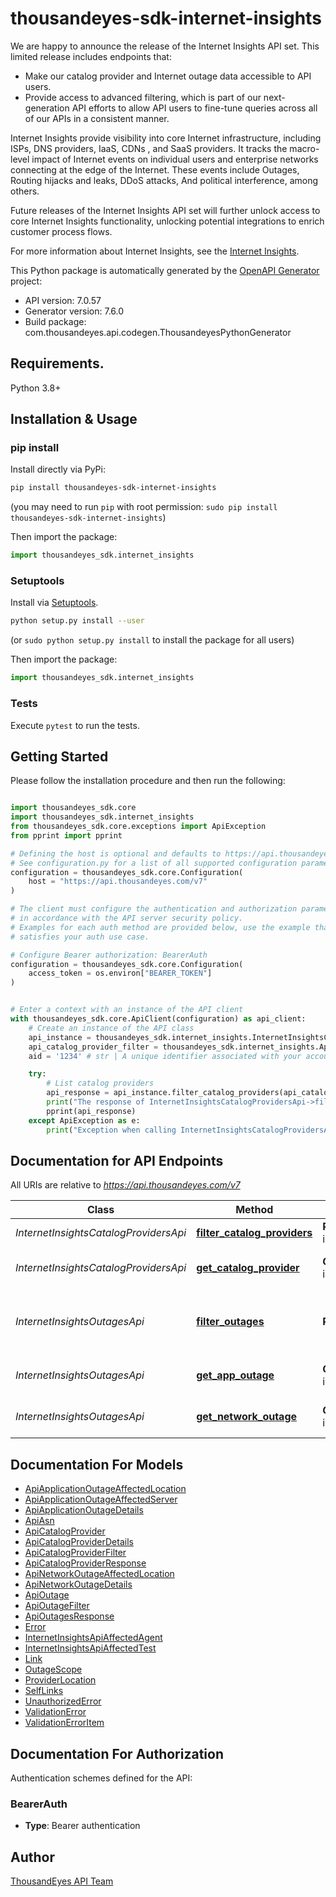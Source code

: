 # thousandeyes-sdk-internet-insights
We are happy to announce the release of the Internet Insights API set. This limited release includes endpoints that:

* Make our catalog provider and Internet outage data accessible to API users.
* Provide access to advanced filtering, which is part of our next-generation API efforts to allow API users to fine-tune queries across all of our APIs in a consistent manner.

Internet Insights provide visibility into core Internet infrastructure, including ISPs, DNS providers, IaaS, CDNs , and SaaS providers.
It tracks the macro-level impact of Internet events on individual users and enterprise networks connecting at the edge of the Internet. These events include Outages, Routing hijacks and leaks, DDoS attacks, And political interference, among others.

Future releases of the Internet Insights API set will further unlock access to core Internet Insights functionality, unlocking potential integrations to enrich customer process flows.

For more information about Internet Insights, see the [Internet Insights](https://docs.thousandeyes.com/product-documentation/internet-insights).


This Python package is automatically generated by the [OpenAPI Generator](https://openapi-generator.tech) project:

- API version: 7.0.57
- Generator version: 7.6.0
- Build package: com.thousandeyes.api.codegen.ThousandeyesPythonGenerator

## Requirements.

Python 3.8+

## Installation & Usage
### pip install

Install directly via PyPi:

```sh
pip install thousandeyes-sdk-internet-insights
```
(you may need to run `pip` with root permission: `sudo pip install thousandeyes-sdk-internet-insights`)

Then import the package:
```python
import thousandeyes_sdk.internet_insights
```

### Setuptools

Install via [Setuptools](http://pypi.python.org/pypi/setuptools).

```sh
python setup.py install --user
```
(or `sudo python setup.py install` to install the package for all users)

Then import the package:
```python
import thousandeyes_sdk.internet_insights
```

### Tests

Execute `pytest` to run the tests.

## Getting Started

Please follow the installation procedure and then run the following:

```python

import thousandeyes_sdk.core
import thousandeyes_sdk.internet_insights
from thousandeyes_sdk.core.exceptions import ApiException
from pprint import pprint

# Defining the host is optional and defaults to https://api.thousandeyes.com/v7
# See configuration.py for a list of all supported configuration parameters.
configuration = thousandeyes_sdk.core.Configuration(
    host = "https://api.thousandeyes.com/v7"
)

# The client must configure the authentication and authorization parameters
# in accordance with the API server security policy.
# Examples for each auth method are provided below, use the example that
# satisfies your auth use case.

# Configure Bearer authorization: BearerAuth
configuration = thousandeyes_sdk.core.Configuration(
    access_token = os.environ["BEARER_TOKEN"]
)


# Enter a context with an instance of the API client
with thousandeyes_sdk.core.ApiClient(configuration) as api_client:
    # Create an instance of the API class
    api_instance = thousandeyes_sdk.internet_insights.InternetInsightsCatalogProvidersApi(api_client)
    api_catalog_provider_filter = thousandeyes_sdk.internet_insights.ApiCatalogProviderFilter() # ApiCatalogProviderFilter | 
    aid = '1234' # str | A unique identifier associated with your account group. You can retrieve your `AccountGroupId` from the `/account-groups` endpoint. Note that you must be assigned to the target account group. Specifying this parameter without being assigned to the target account group will result in an error response. (optional)

    try:
        # List catalog providers
        api_response = api_instance.filter_catalog_providers(api_catalog_provider_filter, aid=aid)
        print("The response of InternetInsightsCatalogProvidersApi->filter_catalog_providers:\n")
        pprint(api_response)
    except ApiException as e:
        print("Exception when calling InternetInsightsCatalogProvidersApi->filter_catalog_providers: %s\n" % e)

```

## Documentation for API Endpoints

All URIs are relative to *https://api.thousandeyes.com/v7*

Class | Method | HTTP request | Description
------------ | ------------- | ------------- | -------------
*InternetInsightsCatalogProvidersApi* | [**filter_catalog_providers**](https://github.com/thousandeyes/thousandeyes-sdk-python//tree/main/thousandeyes-sdk-internet-insights/docs/InternetInsightsCatalogProvidersApi.md#filter_catalog_providers) | **POST** /internet-insights/catalog/providers/filter | List catalog providers
*InternetInsightsCatalogProvidersApi* | [**get_catalog_provider**](https://github.com/thousandeyes/thousandeyes-sdk-python//tree/main/thousandeyes-sdk-internet-insights/docs/InternetInsightsCatalogProvidersApi.md#get_catalog_provider) | **GET** /internet-insights/catalog/providers/{providerId} | Retrieve a catalog provider
*InternetInsightsOutagesApi* | [**filter_outages**](https://github.com/thousandeyes/thousandeyes-sdk-python//tree/main/thousandeyes-sdk-internet-insights/docs/InternetInsightsOutagesApi.md#filter_outages) | **POST** /internet-insights/outages/filter | List network and application outages
*InternetInsightsOutagesApi* | [**get_app_outage**](https://github.com/thousandeyes/thousandeyes-sdk-python//tree/main/thousandeyes-sdk-internet-insights/docs/InternetInsightsOutagesApi.md#get_app_outage) | **GET** /internet-insights/outages/app/{outageId} | Retrieve application outage
*InternetInsightsOutagesApi* | [**get_network_outage**](https://github.com/thousandeyes/thousandeyes-sdk-python//tree/main/thousandeyes-sdk-internet-insights/docs/InternetInsightsOutagesApi.md#get_network_outage) | **GET** /internet-insights/outages/net/{outageId} | Retrieve network outage


## Documentation For Models

 - [ApiApplicationOutageAffectedLocation](https://github.com/thousandeyes/thousandeyes-sdk-python//tree/main/thousandeyes-sdk-internet-insights/docs/ApiApplicationOutageAffectedLocation.md)
 - [ApiApplicationOutageAffectedServer](https://github.com/thousandeyes/thousandeyes-sdk-python//tree/main/thousandeyes-sdk-internet-insights/docs/ApiApplicationOutageAffectedServer.md)
 - [ApiApplicationOutageDetails](https://github.com/thousandeyes/thousandeyes-sdk-python//tree/main/thousandeyes-sdk-internet-insights/docs/ApiApplicationOutageDetails.md)
 - [ApiAsn](https://github.com/thousandeyes/thousandeyes-sdk-python//tree/main/thousandeyes-sdk-internet-insights/docs/ApiAsn.md)
 - [ApiCatalogProvider](https://github.com/thousandeyes/thousandeyes-sdk-python//tree/main/thousandeyes-sdk-internet-insights/docs/ApiCatalogProvider.md)
 - [ApiCatalogProviderDetails](https://github.com/thousandeyes/thousandeyes-sdk-python//tree/main/thousandeyes-sdk-internet-insights/docs/ApiCatalogProviderDetails.md)
 - [ApiCatalogProviderFilter](https://github.com/thousandeyes/thousandeyes-sdk-python//tree/main/thousandeyes-sdk-internet-insights/docs/ApiCatalogProviderFilter.md)
 - [ApiCatalogProviderResponse](https://github.com/thousandeyes/thousandeyes-sdk-python//tree/main/thousandeyes-sdk-internet-insights/docs/ApiCatalogProviderResponse.md)
 - [ApiNetworkOutageAffectedLocation](https://github.com/thousandeyes/thousandeyes-sdk-python//tree/main/thousandeyes-sdk-internet-insights/docs/ApiNetworkOutageAffectedLocation.md)
 - [ApiNetworkOutageDetails](https://github.com/thousandeyes/thousandeyes-sdk-python//tree/main/thousandeyes-sdk-internet-insights/docs/ApiNetworkOutageDetails.md)
 - [ApiOutage](https://github.com/thousandeyes/thousandeyes-sdk-python//tree/main/thousandeyes-sdk-internet-insights/docs/ApiOutage.md)
 - [ApiOutageFilter](https://github.com/thousandeyes/thousandeyes-sdk-python//tree/main/thousandeyes-sdk-internet-insights/docs/ApiOutageFilter.md)
 - [ApiOutagesResponse](https://github.com/thousandeyes/thousandeyes-sdk-python//tree/main/thousandeyes-sdk-internet-insights/docs/ApiOutagesResponse.md)
 - [Error](https://github.com/thousandeyes/thousandeyes-sdk-python//tree/main/thousandeyes-sdk-internet-insights/docs/Error.md)
 - [InternetInsightsApiAffectedAgent](https://github.com/thousandeyes/thousandeyes-sdk-python//tree/main/thousandeyes-sdk-internet-insights/docs/InternetInsightsApiAffectedAgent.md)
 - [InternetInsightsApiAffectedTest](https://github.com/thousandeyes/thousandeyes-sdk-python//tree/main/thousandeyes-sdk-internet-insights/docs/InternetInsightsApiAffectedTest.md)
 - [Link](https://github.com/thousandeyes/thousandeyes-sdk-python//tree/main/thousandeyes-sdk-internet-insights/docs/Link.md)
 - [OutageScope](https://github.com/thousandeyes/thousandeyes-sdk-python//tree/main/thousandeyes-sdk-internet-insights/docs/OutageScope.md)
 - [ProviderLocation](https://github.com/thousandeyes/thousandeyes-sdk-python//tree/main/thousandeyes-sdk-internet-insights/docs/ProviderLocation.md)
 - [SelfLinks](https://github.com/thousandeyes/thousandeyes-sdk-python//tree/main/thousandeyes-sdk-internet-insights/docs/SelfLinks.md)
 - [UnauthorizedError](https://github.com/thousandeyes/thousandeyes-sdk-python//tree/main/thousandeyes-sdk-internet-insights/docs/UnauthorizedError.md)
 - [ValidationError](https://github.com/thousandeyes/thousandeyes-sdk-python//tree/main/thousandeyes-sdk-internet-insights/docs/ValidationError.md)
 - [ValidationErrorItem](https://github.com/thousandeyes/thousandeyes-sdk-python//tree/main/thousandeyes-sdk-internet-insights/docs/ValidationErrorItem.md)


<a id="documentation-for-authorization"></a>
## Documentation For Authorization


Authentication schemes defined for the API:
<a id="BearerAuth"></a>
### BearerAuth

- **Type**: Bearer authentication


## Author

<a href="mailto:api-team@thousandeyes.com">ThousandEyes API Team </a>


